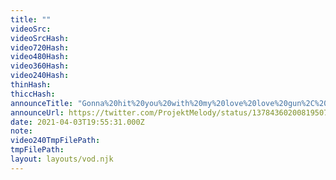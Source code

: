 ```yaml
---
title: ""
videoSrc: 
videoSrcHash: 
video720Hash: 
video480Hash: 
video360Hash: 
video240Hash: 
thinHash: 
thiccHash: 
announceTitle: "Gonna%20hit%20you%20with%20my%20love%20love%20gun%2C%20pew%20pew%20~%20%3C3"
announceUrl: https://twitter.com/ProjektMelody/status/1378436020081950726
date: 2021-04-03T19:55:31.000Z
note: 
video240TmpFilePath: 
tmpFilePath: 
layout: layouts/vod.njk
---
```

